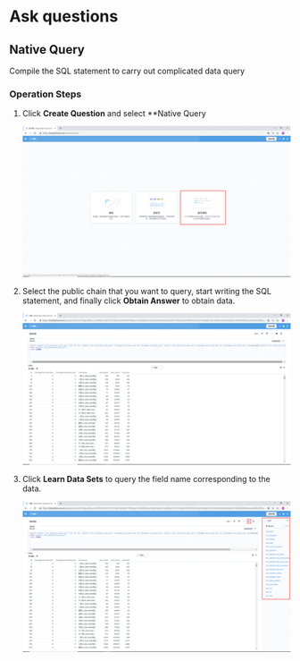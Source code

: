 # Ask questions
## Native Query
Compile the SQL statement to carry out complicated data query

### Operation Steps
1. Click **Create Question** and select **Native Query

    ![query01](../../../../../image/Blockchain-Data-Service/query01.png)

2. Select the public chain that you want to query, start writing the SQL statement, and finally click **Obtain Answer** to obtain data.

    ![query02](../../../../../image/Blockchain-Data-Service/query02.png)

3. Click **Learn Data Sets** to query the field name corresponding to the data.

    ![query03](../../../../../image/Blockchain-Data-Service/query03.png)


